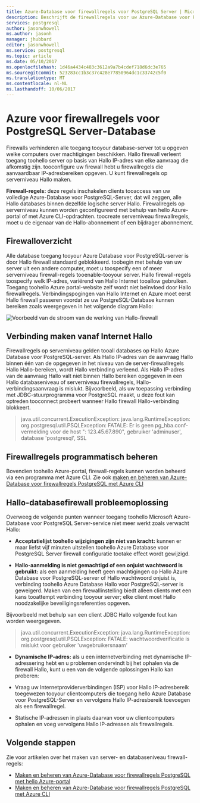 ```yaml
---
title: Azure-Database voor firewallregels voor PostgreSQL Server | Microsoft Docs
description: Beschrijft de firewallregels voor uw Azure-Database voor PostgreSQL-server.
services: postgresql
author: jasonwhowell
ms.author: jasonh
manager: jhubbard
editor: jasonwhowell
ms.service: postgresql
ms.topic: article
ms.date: 05/10/2017
ms.openlocfilehash: 1d46a4434c483c3612a9a7b4cdef718d6dc3e765
ms.sourcegitcommit: 523283cc1b3c37c428e77850964dc1c33742c5f0
ms.translationtype: MT
ms.contentlocale: nl-NL
ms.lasthandoff: 10/06/2017
---
```

# <a name="azure-database-for-postgresql-server-firewall-rules"></a>Azure voor firewallregels voor PostgreSQL Server-Database
Firewalls verhinderen alle toegang tooyour database-server tot u opgeven welke computers over machtigingen beschikken. Hallo firewall verleent toegang toohello server op basis van Hallo IP-adres van elke aanvraag die afkomstig zijn.
tooconfigure uw firewall hebt u firewallregels die aanvaardbaar IP-adresbereiken opgeven. U kunt firewallregels op serverniveau Hallo maken.

**Firewall-regels:** deze regels inschakelen clients tooaccess van uw volledige Azure-Database voor PostgreSQL-Server, dat wil zeggen, alle Hallo databases binnen dezelfde logische server Hallo. Firewallregels op serverniveau kunnen worden geconfigureerd met behulp van hello Azure-portal of met Azure CLI-opdrachten. toocreate serverniveau firewallregels, moet u de eigenaar van de Hallo-abonnement of een bijdrager abonnement.

## <a name="firewall-overview"></a>Firewalloverzicht
Alle database toegang tooyour Azure Database voor PostgreSQL-server is door Hallo firewall standaard geblokkeerd. toobegin met behulp van uw server uit een andere computer, moet u toospecify een of meer serverniveau firewall-regels tooenable-tooyour server. Hallo firewall-regels toospecify welk IP-adres, variërend van Hallo Internet tooallow gebruiken. Toegang toohello Azure portal-website zelf wordt niet beïnvloed door Hallo firewallregels.
Verbindingspogingen van Hallo Internet en Azure moet eerst Hallo firewall passeren voordat ze uw PostgreSQL-Database kunnen bereiken zoals weergegeven in het volgende diagram Hallo:

![Voorbeeld van de stroom van de werking van Hallo-firewall](media/concepts-firewall-rules/1-firewall-concept.png)

## <a name="connecting-from-hello-internet"></a>Verbinding maken vanaf Internet Hallo
Firewallregels op serverniveau gelden tooall databases op Hallo Azure Database voor PostgreSQL-server. Als Hallo IP-adres van de aanvraag Hallo binnen één van de opgegeven in het niveau van de server-firewallregels Hallo Hallo-bereiken, wordt Hallo verbinding verleend.
Als Hallo IP-adres van de aanvraag Hallo valt niet binnen Hallo bereiken opgegeven in een Hallo databaseniveau of serverniveau firewallregels, Hallo-verbindingsaanvraag is mislukt.
Bijvoorbeeld, als uw toepassing verbinding met JDBC-stuurprogramma voor PostgreSQL maakt, u deze fout kan optreden tooconnect probeert wanneer Hallo firewall Hallo-verbinding blokkeert.
> java.util.concurrent.ExecutionException: java.lang.RuntimeException: org.postgresql.util.PSQLException: FATALE: Er is geen pg\_hba.conf-vermelding voor de host ": 123.45.67.890", gebruiker 'adminuser', database 'postgresql', SSL

## <a name="programmatically-managing-firewall-rules"></a>Firewallregels programmatisch beheren
Bovendien toohello Azure-portal, firewall-regels kunnen worden beheerd via een programma met Azure CLI.
Zie ook [maken en beheren van Azure-Database voor firewallregels PostgreSQL met Azure CLI](howto-manage-firewall-using-cli.md)

## <a name="troubleshooting-hello-database-firewall"></a>Hallo-databasefirewall probleemoplossing
Overweeg de volgende punten wanneer toegang toohello Microsoft Azure-Database voor PostgreSQL Server-service niet meer werkt zoals verwacht Hallo:

* **Acceptatielijst toohello wijzigingen zijn niet van kracht:** kunnen er maar liefst vijf minuten uitstellen toohello Azure Database voor PostgreSQL Server firewall configuratie tootake effect wordt gewijzigd.

* **Hallo-aanmelding is niet gemachtigd of een onjuist wachtwoord is gebruikt:** als een aanmelding heeft geen machtigingen op Hallo Azure Database voor PostgreSQL-server of Hallo wachtwoord onjuist is, verbinding toohello Azure Database Hallo voor PostgreSQL-server is geweigerd. Maken van een firewallinstelling biedt alleen clients met een kans tooattempt verbinding tooyour server; elke client moet Hallo noodzakelijke beveiligingsreferenties opgeven.

Bijvoorbeeld met behulp van een client JDBC Hallo volgende fout kan worden weergegeven.
> java.util.concurrent.ExecutionException: java.lang.RuntimeException: org.postgresql.util.PSQLException: FATALE: wachtwoordverificatie is mislukt voor gebruiker 'uwgebruikersnaam'

* **Dynamische IP-adres:** als u een internetverbinding met dynamische IP-adressering hebt en u problemen ondervindt bij het ophalen via de firewall Hallo, kunt u een van de volgende oplossingen Hallo kan proberen:

* Vraag uw Internetproviderverbindingen (ISP) voor Hallo IP-adresbereik toegewezen tooyour clientcomputers die toegang hello Azure Database voor PostgreSQL-Server en vervolgens Hallo IP-adresbereik toevoegen als een firewallregel.

* Statische IP-adressen in plaats daarvan voor uw clientcomputers ophalen en voeg vervolgens Hallo IP-adressen als firewallregels.

## <a name="next-steps"></a>Volgende stappen
Zie voor artikelen over het maken van server- en databaseniveau firewall-regels:
* [Maken en beheren van Azure-Database voor firewallregels PostgreSQL met hello Azure-portal](howto-manage-firewall-using-portal.md)
* [Maken en beheren van Azure-Database voor firewallregels PostgreSQL met Azure CLI](howto-manage-firewall-using-cli.md)